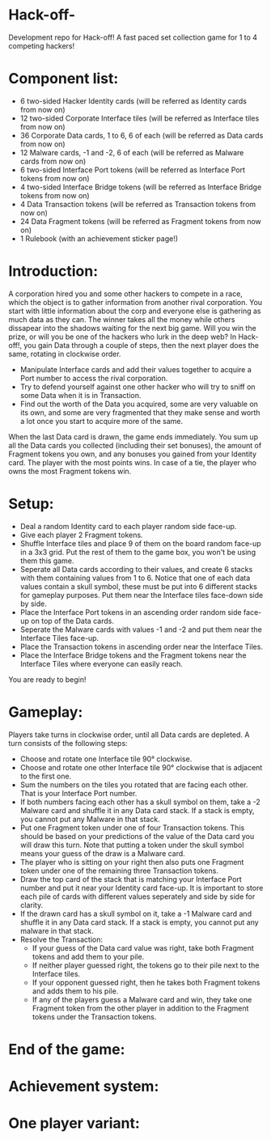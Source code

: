 # Hack-off-
Development repo for Hack-off! A fast paced set collection game for 1 to 4 competing hackers!

# Component list:
- 6  two-sided Hacker Identity cards         (will be referred as Identity cards from now on)
- 12 two-sided Corporate Interface tiles     (will be referred as Interface tiles from now on)
- 36 Corporate Data cards, 1 to 6, 6 of each (will be referred as Data cards from now on)
- 12 Malware cards, -1 and -2, 6 of each     (will be referred as Malware cards from now on)
- 6  two-sided Interface Port tokens         (will be referred as Interface Port tokens from now on)
- 4  two-sided Interface Bridge tokens       (will be referred as Interface Bridge tokens from now on)
- 4  Data Transaction tokens                 (will be referred as Transaction tokens from now on)
- 24 Data Fragment tokens                    (will be referred as Fragment tokens from now on)
- 1  Rulebook                                (with an achievement sticker page!)

# Introduction:
A corporation hired you and some other hackers to compete in a race, which the object is to gather information from another rival corporation. You start with little information about the corp and everyone else is gathering as much data as they can. The winner takes all the money while others dissapear into the shadows waiting for the next big game. Will you win the prize, or will you be one of the hackers who lurk in the deep web?
In Hack-off!, you gain Data through a couple of steps, then the next player does the same, rotating in clockwise order.
- Manipulate Interface cards and add their values together to acquire a Port number to access the rival corporation.
- Try to defend yourself against one other hacker who will try to sniff on some Data when it is in Transaction.
- Find out the worth of the Data you acquired, some are very valuable on its own, and some are very fragmented that they make sense and worth a lot once you start to acquire more of the same.

When the last Data card is drawn, the game ends immediately. You sum up all the Data cards you collected (including their set bonuses), the amount of Fragment tokens you own, and any bonuses you gained from your Identity card. The player with the most points wins. In case of a tie, the player who owns the most Fragment tokens win.

# Setup:
- Deal a random Identity card to each player random side face-up.
- Give each player 2 Fragment tokens.
- Shuffle Interface tiles and place 9 of them on the board random face-up in a 3x3 grid. Put the rest of them to the game box, you won't be using them this game.
- Seperate all Data cards according to their values, and create 6 stacks with them containing values from 1 to 6.
Notice that one of each data values contain a skull symbol, these must be put into 6 different stacks for gameplay purposes.
Put them near the Interface tiles face-down side by side.
- Place the Interface Port tokens in an ascending order random side face-up on top of the Data cards.
- Seperate the Malware cards with values -1 and -2 and put them near the Interface Tiles face-up.
- Place the Transaction tokens in ascending order near the Interface Tiles.
- Place the Interface Bridge tokens and the Fragment tokens near the Interface Tiles where everyone can easily reach.

You are ready to begin!

# Gameplay:
Players take turns in clockwise order, until all Data cards are depleted.
A turn consists of the following steps:
- Choose and rotate one Interface tile 90° clockwise.
- Choose and rotate one other Interface tile 90° clockwise that is adjacent to the first one.
- Sum the numbers on the tiles you rotated that are facing each other. That is your Interface Port number.
- If both numbers facing each other has a skull symbol on them, take a -2 Malware card and shuffle it in any Data card stack. If a stack is empty, you cannot put any Malware in that stack.
- Put one Fragment token under one of four Transaction tokens. This should be based on your predictions of the value of the Data card you will draw this turn. Note that putting a token under the skull symbol means your guess of the draw is a Malware card.
- The player who is sitting on your right then also puts one Fragment token under one of the remaining three Transaction tokens.
- Draw the top card of the stack that is matching your Interface Port number and put it near your Identity card face-up. It is important to store each pile of cards with different values seperately and side by side for clarity.
- If the drawn card has a skull symbol on it, take a -1 Malware card and shuffle it in any Data card stack. If a stack is empty, you cannot put any malware in that stack.
- Resolve the Transaction:
  - If your guess of the Data card value was right, take both Fragment tokens and add them to your pile.
  - If neither player guessed right, the tokens go to their pile next to the Interface tiles.
  - If your opponent guessed right, then he takes both Fragment tokens and adds them to his pile.
  - If any of the players guess a Malware card and win, they take one Fragment token from the other player in addition to the Fragment tokens under the Transaction tokens.

# End of the game:

# Achievement system:

# One player variant:
